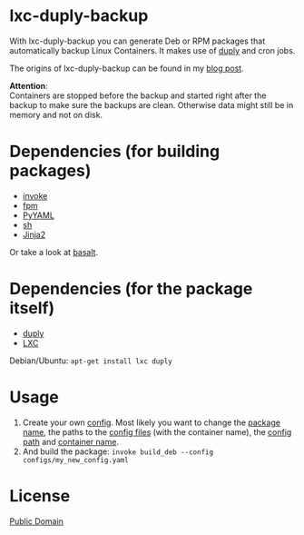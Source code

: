 # lxc-duply-backup

With lxc-duply-backup you can generate Deb or RPM packages that automatically backup Linux Containers. It makes use of [duply](http://www.duply.net/) and cron jobs.

The origins of lxc-duply-backup can be found in my [blog post](http://brejoc.com/lxc_backup_with_duply/).

**Attention**:   
Containers are stopped before the backup and started right after the backup to make sure the backups are clean. Otherwise data might still be in memory and not on disk.


# Dependencies (for building packages)
* [invoke](https://github.com/pyinvoke/invoke)
* [fpm](https://github.com/jordansissel/fpm/wiki)
* [PyYAML](http://pyyaml.org/)
* [sh](https://github.com/amoffat/sh)
* [Jinja2](http://jinja.pocoo.org/)

Or take a look at [basalt](https://github.com/basalt/basalt).

# Dependencies (for the package itself)
* [duply](http://duply.net/)
* [LXC](https://linuxcontainers.org/)

Debian/Ubuntu: `apt-get install lxc duply`

# Usage

1. Create your own [config](https://github.com/brejoc/lxc-duply-backup/blob/master/configs/invoices_example.yaml). Most likely you want to change the [package name](https://github.com/brejoc/lxc-duply-backup/blob/master/configs/invoices_example.yaml#L1), the paths to the [config files](https://github.com/brejoc/lxc-duply-backup/blob/master/configs/invoices_example.yaml#L7) (with the container name), the [config path](https://github.com/brejoc/lxc-duply-backup/blob/master/configs/invoices_example.yaml#L25) and [container name](https://github.com/brejoc/lxc-duply-backup/blob/master/configs/invoices_example.yaml#L26).
2. And build the package: `invoke build_deb --config configs/my_new_config.yaml`

# License

[Public Domain](https://github.com/brejoc/lxc-duply-backup/blob/master/LICENSE)
